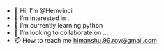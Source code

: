 - 👋 Hi, I’m @Hemvinci 
- 👀 I’m interested in ..
- 🌱 I’m currently learning python
- 💞️ I’m looking to collaborate on ...
- 📫 How to reach me himanshu.99.roy@gmail.com

<!---
Hemvinci/Hemvinci is a ✨ special ✨ repository because its `README.md` (this file) appears on your GitHub profile.
You can click the Preview link to take a look at your changes.
--->
